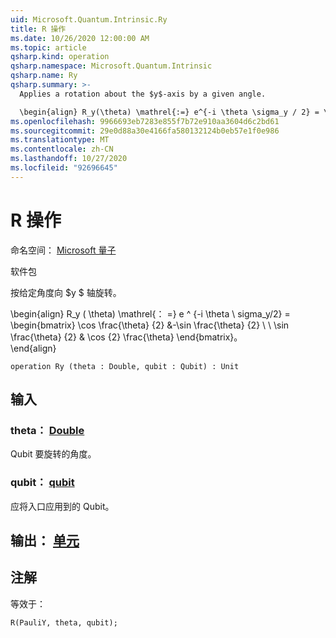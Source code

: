 ```yaml
---
uid: Microsoft.Quantum.Intrinsic.Ry
title: R 操作
ms.date: 10/26/2020 12:00:00 AM
ms.topic: article
qsharp.kind: operation
qsharp.namespace: Microsoft.Quantum.Intrinsic
qsharp.name: Ry
qsharp.summary: >-
  Applies a rotation about the $y$-axis by a given angle.

  \begin{align} R_y(\theta) \mathrel{:=} e^{-i \theta \sigma_y / 2} = \begin{bmatrix} \cos \frac{\theta}{2} & -\sin \frac{\theta}{2}  \\\\ \sin \frac{\theta}{2} & \cos \frac{\theta}{2} \end{bmatrix}. \end{align}
ms.openlocfilehash: 9966693eb7283e855f7b72e910aa3604d6c2bd61
ms.sourcegitcommit: 29e0d88a30e4166fa580132124b0eb57e1f0e986
ms.translationtype: MT
ms.contentlocale: zh-CN
ms.lasthandoff: 10/27/2020
ms.locfileid: "92696645"
---
```

# <a name="ry-operation"></a>R 操作

命名空间： [Microsoft 量子](xref:Microsoft.Quantum.Intrinsic)

软件包 [](https://nuget.org/packages/)


按给定角度向 $y $ 轴旋转。

\begin{align} R_y ( \theta) \mathrel{： =} e ^ {-i \theta \ sigma_y/2} = \begin{bmatrix} \cos \frac{\theta} {2} &-\sin \frac{\theta} {2} \\ \\ \sin \frac{\theta} {2} & \cos {2} \frac{\theta} \end{bmatrix}。  
\end{align}

```qsharp
operation Ry (theta : Double, qubit : Qubit) : Unit
```


## <a name="input"></a>输入

### <a name="theta--double"></a>theta： [Double](xref:microsoft.quantum.lang-ref.double)

Qubit 要旋转的角度。


### <a name="qubit--qubit"></a>qubit： [qubit](xref:microsoft.quantum.lang-ref.qubit)

应将入口应用到的 Qubit。



## <a name="output--unit"></a>输出： [单元](xref:microsoft.quantum.lang-ref.unit)



## <a name="remarks"></a>注解

等效于：

```qsharp
R(PauliY, theta, qubit);
```